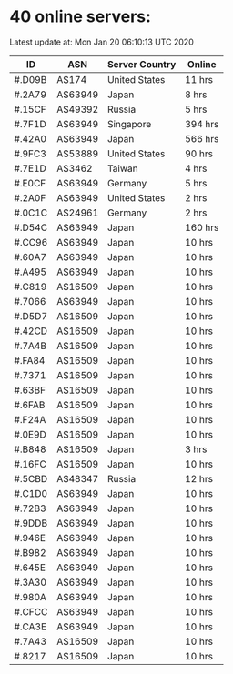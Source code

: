 # 40 online servers:

Latest update at: Mon Jan 20 06:10:13 UTC 2020

| ID | ASN | Server Country | Online |
| -- | --- | -------------- | ------ |
| #.D09B | AS174 | United States | 11 hrs |
| #.2A79 | AS63949 | Japan | 8 hrs |
| #.15CF | AS49392 | Russia | 5 hrs |
| #.7F1D | AS63949 | Singapore | 394 hrs |
| #.42A0 | AS63949 | Japan | 566 hrs |
| #.9FC3 | AS53889 | United States | 90 hrs |
| #.7E1D | AS3462 | Taiwan | 4 hrs |
| #.E0CF | AS63949 | Germany | 5 hrs |
| #.2A0F | AS63949 | United States | 2 hrs |
| #.0C1C | AS24961 | Germany | 2 hrs |
| #.D54C | AS63949 | Japan | 160 hrs |
| #.CC96 | AS63949 | Japan | 10 hrs |
| #.60A7 | AS63949 | Japan | 10 hrs |
| #.A495 | AS63949 | Japan | 10 hrs |
| #.C819 | AS16509 | Japan | 10 hrs |
| #.7066 | AS63949 | Japan | 10 hrs |
| #.D5D7 | AS16509 | Japan | 10 hrs |
| #.42CD | AS16509 | Japan | 10 hrs |
| #.7A4B | AS16509 | Japan | 10 hrs |
| #.FA84 | AS16509 | Japan | 10 hrs |
| #.7371 | AS16509 | Japan | 10 hrs |
| #.63BF | AS16509 | Japan | 10 hrs |
| #.6FAB | AS16509 | Japan | 10 hrs |
| #.F24A | AS16509 | Japan | 10 hrs |
| #.0E9D | AS16509 | Japan | 10 hrs |
| #.B848 | AS16509 | Japan | 3 hrs |
| #.16FC | AS16509 | Japan | 10 hrs |
| #.5CBD | AS48347 | Russia | 12 hrs |
| #.C1D0 | AS63949 | Japan | 10 hrs |
| #.72B3 | AS63949 | Japan | 10 hrs |
| #.9DDB | AS63949 | Japan | 10 hrs |
| #.946E | AS63949 | Japan | 10 hrs |
| #.B982 | AS63949 | Japan | 10 hrs |
| #.645E | AS63949 | Japan | 10 hrs |
| #.3A30 | AS63949 | Japan | 10 hrs |
| #.980A | AS63949 | Japan | 10 hrs |
| #.CFCC | AS63949 | Japan | 10 hrs |
| #.CA3E | AS63949 | Japan | 10 hrs |
| #.7A43 | AS16509 | Japan | 10 hrs |
| #.8217 | AS16509 | Japan | 10 hrs |

